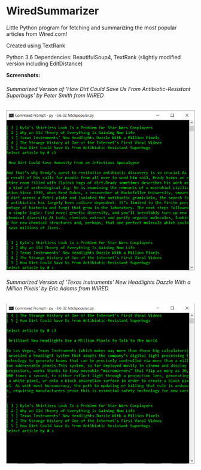 # WiredSummarizer
Little Python program for fetching and summarizing the most popular articles from Wired.com!

Created using TextRank

Python 3.6
Dependencies: BeautifulSoup4, TextRank (slightly modified version including EditDistance)

**Screenshots:**



###### Summarized Version of 'How Dirt Could Save Us From Antibiotic-Resistant Superbugs' by Peter Smith from WIRED
![alt text](Examples/ex2.PNG "Summary")

###### Summarized Version of 'Texas Instruments' New Headlights Dazzle With a Million Pixels' by Eric Adams from WIRED
![alt text](Examples/ex1.PNG "Summary")
